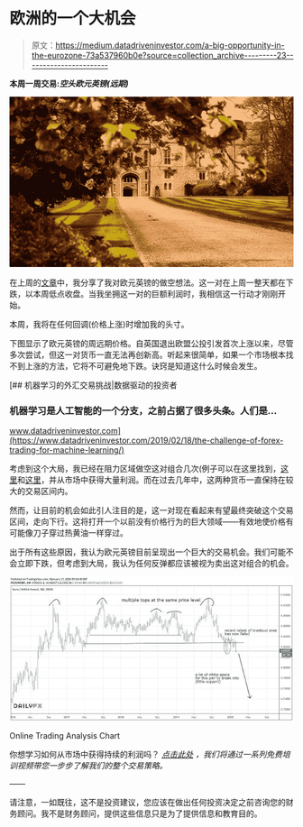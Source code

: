 # 欧洲的一个大机会

> 原文：<https://medium.datadriveninvestor.com/a-big-opportunity-in-the-eurozone-73a537960b0e?source=collection_archive---------23----------------------->

**本周一周交易:*空头欧元英镑(远期)***

![](img/1b95e7f8e17addb881ee33b813c50635.png)

在上周的[文章](https://mangrovetrading.com/eurgbp-headed-next/)中，我分享了我对欧元英镑的做空想法。这一对在上周一整天都在下跌，以本周低点收盘。当我坐拥这一对的巨额利润时，我相信这一行动才刚刚开始。

本周，我将在任何回调(价格上涨)时增加我的头寸。

下图显示了欧元英镑的周远期价格。自英国退出欧盟公投引发首次上涨以来，尽管多次尝试，但这一对货币一直无法再创新高。听起来很简单，如果一个市场根本找不到上涨的方法，它将不可避免地下跌。诀窍是知道这什么时候会发生。

[](https://www.datadriveninvestor.com/2019/02/18/the-challenge-of-forex-trading-for-machine-learning/) [## 机器学习的外汇交易挑战|数据驱动的投资者

### 机器学习是人工智能的一个分支，之前占据了很多头条。人们是…

www.datadriveninvestor.com](https://www.datadriveninvestor.com/2019/02/18/the-challenge-of-forex-trading-for-machine-learning/) 

考虑到这个大局，我已经在阻力区域做空这对组合几次(例子可以在这里找到，[这里](https://mangrovetrading.com/brexit/)和[这里](https://mangrovetrading.com/brexit-now-british-pound/)，并从市场中获得大量利润。而在过去几年中，这两种货币一直保持在较大的交易区间内。

然而，让目前的机会如此引人注目的是，这一对现在看起来有望最终突破这个交易区间，走向下行。这将打开一个以前没有价格行为的巨大领域——有效地使价格有可能像刀子穿过热黄油一样穿过。

出于所有这些原因，我认为欧元英镑目前呈现出一个巨大的交易机会。我们可能不会立即下跌，但考虑到大局，我认为任何反弹都应该被视为卖出这对组合的机会。

![](img/fd624d3e7cdf12e08f93fe2259690399.png)

Online Trading Analysis Chart

你想学习如何从市场中获得持续的利润吗？ [*点击此处*](https://go.mangrovetrading.com/freetraining) *，我们将通过一系列免费培训视频带您一步步了解我们的整个交易策略。*

*——*

请注意，一如既往，这不是投资建议，您应该在做出任何投资决定之前咨询您的财务顾问。我不是财务顾问，提供这些信息只是为了提供信息和教育目的。